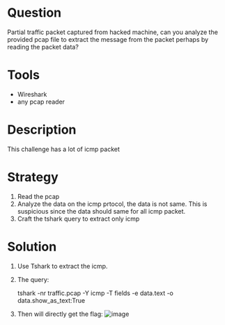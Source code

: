 # Question
Partial traffic packet captured from hacked machine, can you analyze the provided pcap file to extract the message from the packet perhaps by reading the packet data?

# Tools
- Wireshark
- any pcap reader

# Description
This challenge has a lot of icmp packet

# Strategy
1. Read the pcap
2. Analyze the data on the icmp prtocol, the data is not same. This is suspicious since the data should same for all icmp packet.
3. Craft the tshark query to extract only icmp 

# Solution
1. Use Tshark to extract the icmp.
2. The query:
   
   tshark -nr traffic.pcap -Y icmp -T fields -e data.text -o data.show_as_text:True
   
4. Then will directly get the flag:
   ![image](https://github.com/user-attachments/assets/4dd08e8e-319c-49be-9968-10211e00b05e)

